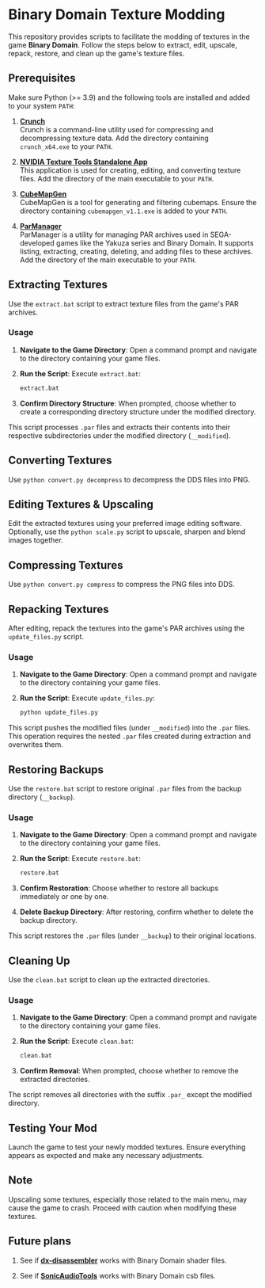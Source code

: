# Binary Domain Texture Modding

This repository provides scripts to facilitate the modding of textures in the game **Binary Domain**. Follow the steps below to extract, edit, upscale, repack, restore, and clean up the game's texture files.

## Prerequisites

Make sure Python (>= 3.9) and the following tools are installed and added to your system `PATH`:

1. [**Crunch**](https://github.com/BinomialLLC/crunch/raw/master/bin/crunch_x64.exe)  
   Crunch is a command-line utility used for compressing and decompressing texture data. Add the directory containing `crunch_x64.exe` to your `PATH`.

2. [**NVIDIA Texture Tools Standalone App**](https://developer.nvidia.com/downloads/texture-tools-standalone-app)  
   This application is used for creating, editing, and converting texture files. Add the directory of the main executable to your `PATH`.

3. [**CubeMapGen**](https://gpuopen.com/wp-content/uploads/2017/01/cubemapgen_v1.1.exe)  
   CubeMapGen is a tool for generating and filtering cubemaps. Ensure the directory containing `cubemapgen_v1.1.exe` is added to your `PATH`.

4. [**ParManager**](https://github.com/Kaplas80/ParManager/releases)  
   ParManager is a utility for managing PAR archives used in SEGA-developed games like the Yakuza series and Binary Domain. It supports listing, extracting, creating, deleting, and adding files to these archives. Add the directory of the main executable to your `PATH`.

## Extracting Textures

Use the `extract.bat` script to extract texture files from the game's PAR archives.

### Usage

1. **Navigate to the Game Directory**: Open a command prompt and navigate to the directory containing your game files.
2. **Run the Script**: Execute `extract.bat`:

    ```sh
    extract.bat
    ```

3. **Confirm Directory Structure**: When prompted, choose whether to create a corresponding directory structure under the modified directory.

This script processes `.par` files and extracts their contents into their respective subdirectories under the modified directory (`__modified`).

## Converting Textures

Use `python convert.py decompress` to decompress the DDS files into PNG.

## Editing Textures & Upscaling

Edit the extracted textures using your preferred image editing software.
Optionally, use the `python scale.py` script to upscale, sharpen and blend images together.

## Compressing Textures

Use `python convert.py compress` to compress the PNG files into DDS.

## Repacking Textures

After editing, repack the textures into the game's PAR archives using the `update_files.py` script.

### Usage

1. **Navigate to the Game Directory**: Open a command prompt and navigate to the directory containing your game files.
2. **Run the Script**: Execute `update_files.py`:

    ```sh
    python update_files.py
    ```

This script pushes the modified files (under `__modified`) into the `.par` files. This operation requires the nested `.par` files created during extraction and overwrites them.

## Restoring Backups

Use the `restore.bat` script to restore original `.par` files from the backup directory (`__backup`).

### Usage

1. **Navigate to the Game Directory**: Open a command prompt and navigate to the directory containing your game files.
2. **Run the Script**: Execute `restore.bat`:

    ```sh
    restore.bat
    ```

3. **Confirm Restoration**: Choose whether to restore all backups immediately or one by one.
4. **Delete Backup Directory**: After restoring, confirm whether to delete the backup directory.

This script restores the `.par` files (under `__backup`) to their original locations.

## Cleaning Up

Use the `clean.bat` script to clean up the extracted directories.

### Usage

1. **Navigate to the Game Directory**: Open a command prompt and navigate to the directory containing your game files.
2. **Run the Script**: Execute `clean.bat`:

    ```sh
    clean.bat
    ```

3. **Confirm Removal**: When prompted, choose whether to remove the extracted directories.

The script removes all directories with the suffix `.par_` except the modified directory.

## Testing Your Mod

Launch the game to test your newly modded textures. Ensure everything appears as expected and make any necessary adjustments.

## Note

Upscaling some textures, especially those related to the main menu, may cause the game to crash. Proceed with caution when modifying these textures.

## Future plans

1. See if [**dx-disassembler**](https://github.com/theturboturnip/dx-disassembler/) works with Binary Domain shader files.

2. See if [**SonicAudioTools**](https://github.com/blueskythlikesclouds/SonicAudioTools/) works with Binary Domain csb files.